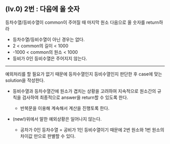 ## (lv.0) 2번 : 다음에 올 숫자
등차수열/등비수열이 common이 주어질 때 마지막 원소 다음으로 올 숫자를 return하라

* 등차수열/등비수열이 아닌 경우는 없다.
* 2 < common의 길이 < 1000
* -1000 < common의 원소 < 1000
* 등비가 0인 등비수열은 주어지지 않는다.

***

예외처리를 할 필요가 없기 때문에 등차수열인지 등비수열인지 판단한 후 case에 맞는 solution을 작성한다.

* 등비수열과 등차수열간에 원소가 겹치는 상황을 고려하여 지속적으로 원소간의 규칙을 검사하여 최종적으로 answer을 return할 수 있도록 한다.
    - 반복문을 이용해 계속해서 계산을 진행토록 한다.

* (new!)위에서 말한 예외상황은 일어나지 않는다.
    - 공차가 0인 등차수열 = 공비가 1인 등비수열이기 때문에 2번 원소와 1번 원소의 차이값 만으로 판별할 수 있다.